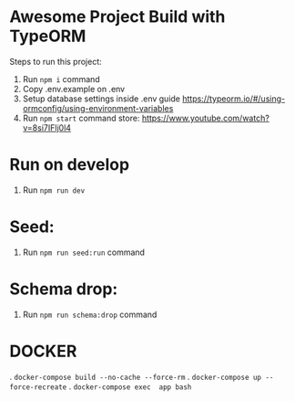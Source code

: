 # Awesome Project Build with TypeORM

Steps to run this project:

1. Run `npm i` command
2. Copy .env.example on .env
3. Setup database settings inside .env guide https://typeorm.io/#/using-ormconfig/using-environment-variables
4. Run `npm start` command
   store: https://www.youtube.com/watch?v=8si7IFlj0l4

# Run on develop

1. Run `npm run dev`

# Seed:

1. Run `npm run seed:run` command

# Schema drop:

1. Run `npm run schema:drop` command

# DOCKER 
. `docker-compose build --no-cache --force-rm`
. `docker-compose up --force-recreate`
. `docker-compose exec  app bash`


